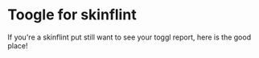 # Toogle for skinflint

If you're a skinflint put still want to see your toggl report, here is the good place!

